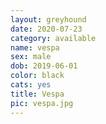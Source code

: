 ```yaml
---
layout: greyhound
date: 2020-07-23
category: available
name: vespa
sex: male
dob: 2019-06-01
color: black
cats: yes
title: Vespa
pic: vespa.jpg
---
```


